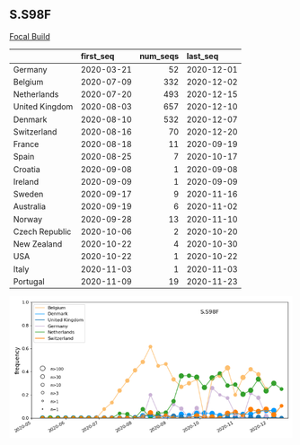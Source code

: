 

## S.S98F
[Focal Build](https://nextstrain.org/groups/neherlab/ncov/S.S98F?f_region=Europe)

|                | first_seq   |   num_seqs | last_seq   |
|:---------------|:------------|-----------:|:-----------|
| Germany        | 2020-03-21  |         52 | 2020-12-01 |
| Belgium        | 2020-07-09  |        332 | 2020-12-02 |
| Netherlands    | 2020-07-20  |        493 | 2020-12-15 |
| United Kingdom | 2020-08-03  |        657 | 2020-12-10 |
| Denmark        | 2020-08-10  |        532 | 2020-12-07 |
| Switzerland    | 2020-08-16  |         70 | 2020-12-20 |
| France         | 2020-08-18  |         11 | 2020-09-19 |
| Spain          | 2020-08-25  |          7 | 2020-10-17 |
| Croatia        | 2020-09-08  |          1 | 2020-09-08 |
| Ireland        | 2020-09-09  |          1 | 2020-09-09 |
| Sweden         | 2020-09-17  |          9 | 2020-11-16 |
| Australia      | 2020-09-19  |          6 | 2020-11-02 |
| Norway         | 2020-09-28  |         13 | 2020-11-10 |
| Czech Republic | 2020-10-06  |          2 | 2020-10-20 |
| New Zealand    | 2020-10-22  |          4 | 2020-10-30 |
| USA            | 2020-10-22  |          1 | 2020-10-22 |
| Italy          | 2020-11-03  |          1 | 2020-11-03 |
| Portugal       | 2020-11-09  |         19 | 2020-11-23 |

![Overall trends S.S98F](/overall_trends_figures/overall_trends_S.S98F.png)